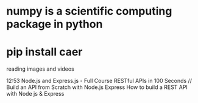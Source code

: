 # numpy is a scientific computing package in python

# pip install caer

reading images and videos

12:53
Node.js and Express.js - Full Course
RESTful APIs in 100 Seconds // Build an API from Scratch with Node.js Express
How to build a REST API with Node js & Express
